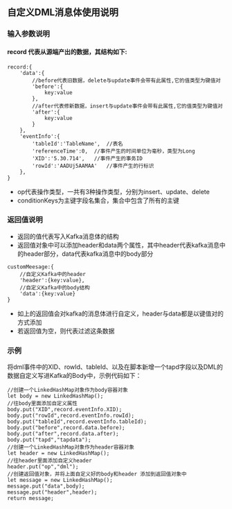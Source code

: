 ## 自定义DML消息体使用说明

### 输入参数说明

#### record 代表从源端产出的数据，其结构如下:
```
record:{
    'data':{
    	//before代表旧数据，delete与update事件会带有此属性,它的值类型为键值对
    	'before':{
    		key:value
    	},
    	//after代表修新数据，insert与update事件会带有此属性,它的值类型为键值对
    	'after':{
    		key:value
    	}
    },
    'eventInfo':{
    	'tableId':'TableName',	//表名
    	'referenceTime':0,	//事件产生的时间单位为毫秒，类型为Long
    	'XID':'5.30.714',	//事件产生的事务ID
    	'rowId':'AADUj5AAMAA'	//事件产生的行标识
    },
}
```
* op代表操作类型，一共有3种操作类型，分别为insert、update、delete
* conditionKeys为主键字段名集合，集合中包含了所有的主键

### 返回值说明

* 返回的值代表写入Kafka消息体的结构
* 返回值对象中可以添加header和data两个属性，其中header代表kafka消息中的header部分，data代表kafka消息中的body部分

```
customMeesage:{
	//自定义Kafka中的header
	'header':{key:value},
	//自定义Kafka中的body结构
	'data':{key:value}
}
```

* 如上的返回值会对kafka的消息体进行自定义，header与data都是以键值对的方式添加
* 若返回值为空，则代表过滤这条数据

### 示例

将dml事件中的XID、rowId、tableId、以及在脚本新增一个tapd字段以及DML的数据自定义写进Kafka的Body中，示例代码如下：

```
//创建一个LinkedHashMap对象作为body容器对象
let body = new LinkedHashMap();
//往body里面添加自定义属性
body.put("XID",record.eventInfo.XID);
body.put("rowId",record.eventInfo.rowId);
body.put("tableId",record.eventInfo.tableId);
body.put("before",record.data.before);
body.put("after",record.data.after);
body.put("tapd","tapdata");
//创建一个LinkedHashMap对象作为header容器对象
let header = new LinkedHashMap();
//往header里面添加自定义header
header.put("op","dml");
//创建返回值对象，并将上面自定义好的body和header 添加到返回值对象中
let message = new LinkedHashMap();
message.put("data",body);
message.put("header",header);
return message;
```
